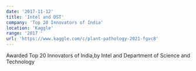 ```yaml
---
date: '2017-11-12'
title: 'Intel and DST'
company: 'Top 20 Innovators of India'
location: 'Kaggle'
range: '2017 '
url: 'https://www.kaggle.com/c/plant-pathology-2021-fgvc8'
---
```


Awarded Top 20 Innovators of India,by Intel and Department of Science and Technology